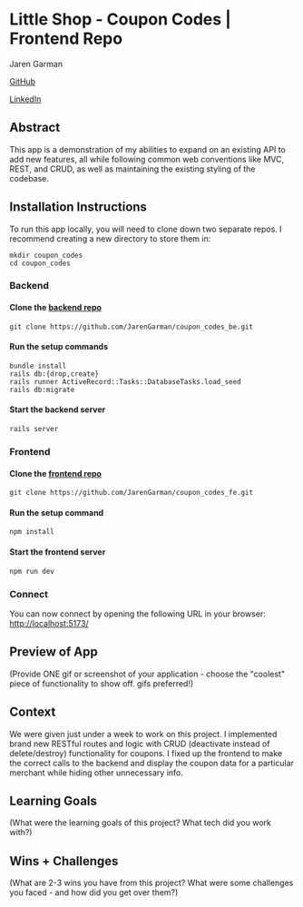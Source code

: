 # Little Shop - Coupon Codes | Frontend Repo

Jaren Garman

[GitHub](https://github.com/JarenGarman)

[LinkedIn](https://www.linkedin.com/in/jarengarman/)

## Abstract

This app is a demonstration of my abilities to expand on an existing API to add new features, all while following common web conventions like MVC, REST, and CRUD, as well as maintaining the existing styling of the codebase.

## Installation Instructions

To run this app locally, you will need to clone down two separate repos. I recommend creating a new directory to store them in:

```shell
mkdir coupon_codes
cd coupon_codes
```

### Backend

#### Clone the [backend repo](https://github.com/JarenGarman/coupon_codes_be)

```shell
git clone https://github.com/JarenGarman/coupon_codes_be.git
```

#### Run the setup commands

```shell
bundle install
rails db:{drop,create}
rails runner ActiveRecord::Tasks::DatabaseTasks.load_seed
rails db:migrate
```

#### Start the backend server

```shell
rails server
```

### Frontend

#### Clone the [frontend repo](https://github.com/JarenGarman/coupon_codes_fe)

```shell
git clone https://github.com/JarenGarman/coupon_codes_fe.git
```

#### Run the setup command

```shell
npm install
```

#### Start the frontend server

```shell
npm run dev
```

### Connect

You can now connect by opening the following URL in your browser: [http://localhost:5173/](http://localhost:5173/)

## Preview of App

(Provide ONE gif or screenshot of your application - choose the "coolest" piece of functionality to show off. gifs preferred!)

## Context

We were given just under a week to work on this project. I implemented brand new RESTful routes and logic with CRUD (deactivate instead of delete/destroy) functionality for coupons. I fixed up the frontend to make the correct calls to the backend and display the coupon data for a particular merchant while hiding other unnecessary info.

## Learning Goals

(What were the learning goals of this project? What tech did you work with?)

## Wins + Challenges

(What are 2-3 wins you have from this project? What were some challenges you faced - and how did you get over them?)
